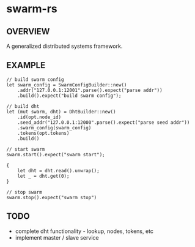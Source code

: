 # swarm-rs
## OVERVIEW
A generalized distributed systems framework.

## EXAMPLE
    // build swarm config
    let swarm_config = SwarmConfigBuilder::new()
        .addr("127.0.0.1:12001".parse().expect("parse addr"))
        .build().expect("build swarm config");

    // build dht
    let (mut swarm, dht) = DhtBuilder::new()
        .id(opt.node_id)
        .seed_addr("127.0.0.1:12000".parse().expect("parse seed addr"))
        .swarm_config(swarm_config)
        .tokens(opt.tokens)
        .build()

    // start swarm
    swarm.start().expect("swarm start");

    {
        let dht = dht.read().unwrap();
        let _ = dht.get(0);
    }

    // stop swarm
    swarm.stop().expect("swarm stop")

## TODO
- complete dht functionality - lookup, nodes, tokens, etc
- implement master / slave service
